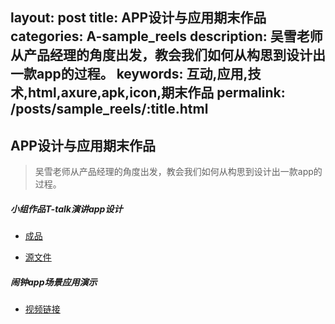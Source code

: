layout: post
title: APP设计与应用期末作品
categories: A-sample_reels
description: 吴雪老师从产品经理的角度出发，教会我们如何从构思到设计出一款app的过程。
keywords: 互动,应用,技术,html,axure,apk,icon,期末作品
permalink: /posts/sample_reels/:title.html
---  
## APP设计与应用期末作品
> 吴雪老师从产品经理的角度出发，教会我们如何从构思到设计出一款app的过程。

##### 小组作品T-talk演讲app设计
- [成品](https://lujiayan.gitee.io/app_axure)

- [源文件](https://gitee.com/lujiayan/APP_team)


#####  闹钟app场景应用演示
- [视频链接](https://v.youku.com/v_show/id_XMzkwODc0ODM4NA==.html?spm=a2h3j.8428770.3416059.1)
